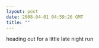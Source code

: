 ```yaml
---
layout: post
date: 2008-04-01 04:59:26 GMT
title: ""
---
```

heading out for a little late night run